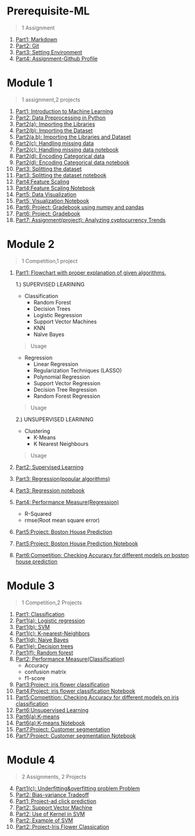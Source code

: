 # Prerequisite-ML

> 1 Assignment

1. [Part1: Markdown](Part1-markdown.md)
2. [Part2: Git](Part2-git.md)
3. [Part3: Setting Environment](Part3-env.md)
4. [Part4: Assignment-Github Profile](Part4-ass.md)

# Module 1

> 1 assignment,2 projects 

1. [Part1: Introduction to Machine Learning ](Part1-ML.md)
2. [Part2: Data Preprocessing in Python](Part2-preprocess.md)
3. [Part2(a): Importing the Libraries](Part2(a)-imp_lib.md)
4. [Part2(b): Importing the Dataset](Part2(b)-imp_data.md)
5. [Part2(a,b): Importing the Libraries and Dataset](Part2(a,b)-imp_lib&data.md)
7. [Part2(c): Handling missing data](Part2(c)-Missing.md)
8. [Part2(c): Handling missing data notebook](Part2(c)-Missing.ipynb)
9. [Part2(d): Encoding Categorical data](Part2(d)-Encoding.md)
10. [Part2(d): Encoding Categorical data notebook](Part2(d)-Encoding.ipynb)
11. [Part3: Splitting the dataset](Part3-split.md)
12. [Part3: Splitting the dataset notebook](Part3-split.ipynb)
13. [Part4:Feature Scaling](part4-feature.md)
14. [Part4:Feature Scaling Notebook](part4-feature.ipynb)
15. [Part5: Data Visualization ](Part5-visualisation_theory.md)
16. [Part5: Visualization Notebook](Part5-visualization.ipynb)
17. [Part6: Project: Gradebook using numpy and pandas](Part6-gradebook.md)
18. [Part6: Project: Gradebook](Part6-gradebook.ipynb)
17. [Part7: Assignment(project): Analyzing cyptocurrency Trends](Part7-crpto.ipynb)

# Module 2

> 1 Competition,1 project
1. [Part1: Flowchart with proper explanation of given algorithms.](Part1-flowchart.md)  

   1.) SUPERVISED LEARINING
     * Classification
       * Random Forest
       * Decision Trees
       * Logistic Regression
       * Support Vector Machines
       * KNN
       * Naïve Bayes
     > Usage
     * Regression
       * Linear Regression
       * Regularization Techniques (LASSO)
       * Polynomial Regression
       * Support Vector Regression
       * Decision Tree Regression
       * Random Forest Regression
     > Usage  
     
   2.) UNSUPERVISED LEARINING
     * Clustering
        * K-Means
        * K Nearest Neighbours
     > Usage
    
2. [Part2: Supervised Learning](Part2-supervised_learning.md)
3. [Part3: Regression(popular algorithms)](Part3-regression.md)
4. [Part3: Regression notebook](Part3-regression.ipynb)
5. [Part4: Performance Measure(Regression)](Part4-Performance_measure-reg.md)
   * R-Squared
   * rmse(Root mean square error)
6. [Part5:Project: Boston House Prediction](Part5-boston.md)
7. [Part5:Project: Boston House Prediction Notebook](Part5-boston.ipynb)
8. [Part6:Competition: Checking Accuracy for different models on boston house prediction](Part6-Competition-accuracy-boston.md)

 # Module 3

> 1 Competition,2 Projects 

1. [Part1: Classification](Part1-classification.md)
2. [Part1(a): Logistic regression](Part1(a)-LoReg.md)
3. [Part1(b): SVM](Part1(b)-SVM.md)
4. [Part1(c): K-nearest-Neighbors](Part1(c)-Knn.md)
5. [Part1(d): Naiye Bayes](Part1(d)-Naive.md)
6. [Part1(e): Decision trees](Part1(e)-Decision.md)
7. [Part1(f): Random forest](Part1(f)-Random.md)
8. [Part2: Performance Measure(Classification)](Part2-Performance_measure-class.md)
    * Accuracy
    * confusion matrix
    * f1-score
9. [Part3:Project: iris flower classification](Part5-iris.md)
7. [Part4:Project: iris flower classification Notebook](Part5-iris.ipynb)
8. [Part5:Competition: Checking Accuracy for different models on iris classification](Part5-Competition-accuracy-iris.md)
9. [Part6:Unsupervised Learning](Part6-Unsuper.md)
10. [Part6(a):K-means](Part6(a)-k-means.md)
11. [Part6(a):K-means Notebook](Part6(a)-k-means.ipynb)
12. [Part7:Project: Customer segmentation](Part7:cutomer.md)
13. [Part7:Project: Customer segmentation Notebook](Part7:cutomer.ipynb)


# Module 4

> 2 Assignments, 2 Projects 

4. [Part1(c): Underfitting&overfitting problem Problem](Part2-underfitting.md)
5. [Part2: Bias-variance Tradeoff](Part2-Tradeoff.md)
3. [Part1: Project-ad click prediction](Part1-ACP.ipynb)
4. [Part2: Support Vector Machine](Part2-SVM.md)
5. [Part2: Use of Kernel in SVM](Part2-Kernel.md)
6. [Part2: Example of SVM](Part2-SVM.ipynb)
7. [Part2: Project-Iris Flower Classication](Part1-IFC.ipynb)

